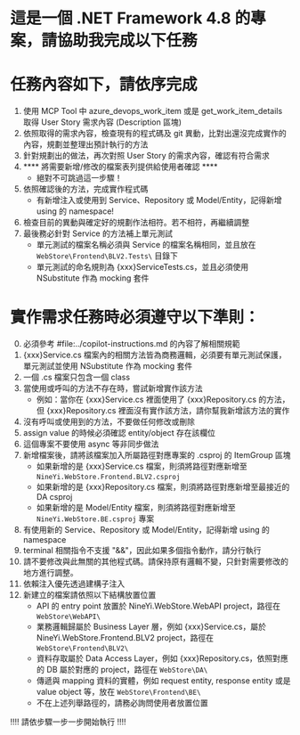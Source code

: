 # 這是一個 .NET Framework 4.8 的專案，請協助我完成以下任務

# 任務內容如下，請依序完成
1. 使用 MCP Tool 中 azure_devops_work_item 或是 get_work_item_details 取得 User Story 需求內容 (Description 區塊)
2. 依照取得的需求內容，檢查現有的程式碼及 git 異動，比對出還沒完成實作的內容，規劃並整理出預計執行的方法
3. 針對規劃出的做法，再次對照 User Story 的需求內容，確認有符合需求
4. **** 將需要新增/修改的檔案表列提供給使用者確認 ****
    - 絕對不可跳過這一步驟！
5. 依照確認後的方法，完成實作程式碼
    - 有新增注入或使用到 Service、Repository 或 Model/Entity，記得新增 using 的 namespace!
6. 檢查目前的異動與確定好的規劃作法相符。若不相符，再繼續調整
7. 最後務必針對 Service 的方法補上單元測試
    - 單元測試的檔案名稱必須與 Service 的檔案名稱相同，並且放在 `WebStore\Frontend\BLV2.Tests\` 目錄下
    - 單元測試的命名規則為 {xxx}ServiceTests.cs，並且必須使用 NSubstitute 作為 mocking 套件
   
# 實作需求任務時必須遵守以下準則：
0. 必須參考 #file:../copilot-instructions.md 的內容了解相關規範
1. {xxx}Service.cs 檔案內的相關方法皆為商務邏輯，必須要有單元測試保護，單元測試並使用 NSubstitute 作為 mocking 套件
2. 一個 .cs 檔案只包含一個 class
3. 當使用或呼叫的方法不存在時，嘗試新增實作該方法
    - 例如：當你在 {xxx}Service.cs 裡面使用了 {xxx}Repository.cs 的方法，但 {xxx}Repository.cs 裡面沒有實作該方法，請你幫我新增該方法的實作
4. 沒有呼叫或使用到的方法，不要做任何修改或刪除
5. assign value 的時候必須確認 entity/object 存在該欄位
6. 這個專案不要使用 async 等非同步做法
7. 新增檔案後，請將該檔案加入所屬路徑對應專案的 .csproj 的 ItemGroup 區塊
    - 如果新增的是 {xxx}Service.cs 檔案，則須將路徑對應新增至 `NineYi.WebStore.Frontend.BLV2.csproj`
    - 如果新增的是 {xxx}Repository.cs 檔案，則須將路徑對應新增至最接近的 DA csproj
    - 如果新增的是 Model/Entity 檔案，則須將路徑對應新增至 `NineYi.WebStore.BE.csproj` 專案
8. 有使用新的 Service、Repository 或 Model/Entity，記得新增 using 的 namespace
9. terminal 相關指令不支援 "&&"，因此如果多個指令動作，請分行執行
10. 請不要修改與此無關的其他程式碼。請保持原有邏輯不變，只針對需要修改的地方進行調整。
11. 依賴注入優先透過建構子注入
12. 新建立的檔案請依照以下結構放置位置
    - API 的 entry point 放置於 NineYi.WebStore.WebAPI project，路徑在 `WebStore\WebAPI\`
    - 業務邏輯歸屬於 Business Layer 層，例如 {xxx}Service.cs，屬於 NineYi.WebStore.Frontend.BLV2 project，路徑在 `WebStore\Frontend\BLV2\`
    - 資料存取屬於 Data Access Layer，例如 {xxx}Repository.cs，依照對應的 DB 屬於對應的 project，路徑在 `WebStore\DA\`
    - 傳遞與 mapping 資料的實體，例如 request entity, response entity 或是 value object 等，放在 `WebStore\Frontend\BE\`
    - 不在上述列舉路徑的，請務必詢問使用者放置位置


!!!! 請依步驟一步一步開始執行 !!!!
